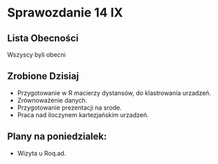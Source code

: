 Sprawozdanie 14 IX
==================

Lista Obecności
---------------

Wszyscy byli obecni

Zrobione Dzisiaj
----------------

* Przygotowanie w R macierzy dystansów, do klastrowania urzadzeń.
* Zrównoważenie danych.
* Przygotowanie prezentacji na srode.
* Praca nad iloczynem kartezjańskim  urzadzeń.


Plany na poniedzialek:
----------------
* Wizyta u Roq.ad.

